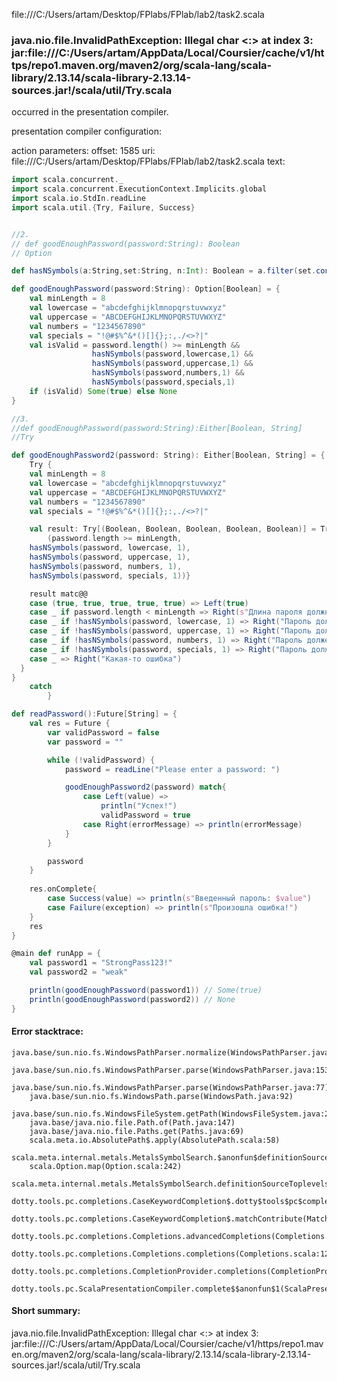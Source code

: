 file:///C:/Users/artam/Desktop/FPlabs/FPlab/lab2/task2.scala
### java.nio.file.InvalidPathException: Illegal char <:> at index 3: jar:file:///C:/Users/artam/AppData/Local/Coursier/cache/v1/https/repo1.maven.org/maven2/org/scala-lang/scala-library/2.13.14/scala-library-2.13.14-sources.jar!/scala/util/Try.scala

occurred in the presentation compiler.

presentation compiler configuration:


action parameters:
offset: 1585
uri: file:///C:/Users/artam/Desktop/FPlabs/FPlab/lab2/task2.scala
text:
```scala
import scala.concurrent._
import scala.concurrent.ExecutionContext.Implicits.global
import scala.io.StdIn.readLine
import scala.util.{Try, Failure, Success}


//2. 
// def goodEnoughPassword(password:String): Boolean
// Option

def hasNSymbols(a:String,set:String, n:Int): Boolean = a.filter(set.contains(_)).length() >= n

def goodEnoughPassword(password:String): Option[Boolean] = {
    val minLength = 8
    val lowercase = "abcdefghijklmnopqrstuvwxyz"
    val uppercase = "ABCDEFGHIJKLMNOPQRSTUVWXYZ"
    val numbers = "1234567890"
    val specials = "!@#$%^&*()[]{};:,./<>?|"
    val isValid = password.length() >= minLength &&
                  hasNSymbols(password,lowercase,1) &&
                  hasNSymbols(password,uppercase,1) &&
                  hasNSymbols(password,numbers,1) &&
                  hasNSymbols(password,specials,1)
    if (isValid) Some(true) else None
}

//3.
//def goodEnoughPassword(password:String):Either[Boolean, String]
//Try

def goodEnoughPassword2(password: String): Either[Boolean, String] = {
    Try {
    val minLength = 8
    val lowercase = "abcdefghijklmnopqrstuvwxyz"
    val uppercase = "ABCDEFGHIJKLMNOPQRSTUVWXYZ"
    val numbers = "1234567890"
    val specials = "!@#$%^&*()[]{};:,./<>?|"

    val result: Try[(Boolean, Boolean, Boolean, Boolean, Boolean)] = Try {
        (password.length >= minLength, 
    hasNSymbols(password, lowercase, 1), 
    hasNSymbols(password, uppercase, 1), 
    hasNSymbols(password, numbers, 1), 
    hasNSymbols(password, specials, 1))}

    result matc@@
    case (true, true, true, true, true) => Left(true) 
    case _ if password.length < minLength => Right(s"Длина пароля должна быть не менее $minLength символов")
    case _ if !hasNSymbols(password, lowercase, 1) => Right("Пароль должен содержать хотя бы одну строчную букву")
    case _ if !hasNSymbols(password, uppercase, 1) => Right("Пароль должен содержать хотя бы одну заглавную букву")
    case _ if !hasNSymbols(password, numbers, 1) => Right("Пароль должен содержать хотя бы одну цифру")
    case _ if !hasNSymbols(password, specials, 1) => Right("Пароль должен содержать хотя бы один специальный символ")
    case _ => Right("Какая-то ошибка")
  }
}
    catch 
        }

def readPassword():Future[String] = {
    val res = Future {
        var validPassword = false
        var password = ""

        while (!validPassword) {
            password = readLine("Please enter a password: ")

            goodEnoughPassword2(password) match{
                case Left(value) => 
                    println("Успех!")
                    validPassword = true
                case Right(errorMessage) => println(errorMessage)
            }
        }

        password
    }
    
    res.onComplete{
        case Success(value) => println(s"Введенный пароль: $value")
        case Failure(exception) => println(s"Произошла ошибка!")
    }
    res
}

@main def runApp = {
    val password1 = "StrongPass123!"
    val password2 = "weak"

    println(goodEnoughPassword(password1)) // Some(true)
    println(goodEnoughPassword(password2)) // None
}
```



#### Error stacktrace:

```
java.base/sun.nio.fs.WindowsPathParser.normalize(WindowsPathParser.java:182)
	java.base/sun.nio.fs.WindowsPathParser.parse(WindowsPathParser.java:153)
	java.base/sun.nio.fs.WindowsPathParser.parse(WindowsPathParser.java:77)
	java.base/sun.nio.fs.WindowsPath.parse(WindowsPath.java:92)
	java.base/sun.nio.fs.WindowsFileSystem.getPath(WindowsFileSystem.java:232)
	java.base/java.nio.file.Path.of(Path.java:147)
	java.base/java.nio.file.Paths.get(Paths.java:69)
	scala.meta.io.AbsolutePath$.apply(AbsolutePath.scala:58)
	scala.meta.internal.metals.MetalsSymbolSearch.$anonfun$definitionSourceToplevels$2(MetalsSymbolSearch.scala:70)
	scala.Option.map(Option.scala:242)
	scala.meta.internal.metals.MetalsSymbolSearch.definitionSourceToplevels(MetalsSymbolSearch.scala:69)
	dotty.tools.pc.completions.CaseKeywordCompletion$.dotty$tools$pc$completions$CaseKeywordCompletion$$$sortSubclasses(MatchCaseCompletions.scala:342)
	dotty.tools.pc.completions.CaseKeywordCompletion$.matchContribute(MatchCaseCompletions.scala:292)
	dotty.tools.pc.completions.Completions.advancedCompletions(Completions.scala:348)
	dotty.tools.pc.completions.Completions.completions(Completions.scala:120)
	dotty.tools.pc.completions.CompletionProvider.completions(CompletionProvider.scala:90)
	dotty.tools.pc.ScalaPresentationCompiler.complete$$anonfun$1(ScalaPresentationCompiler.scala:146)
```
#### Short summary: 

java.nio.file.InvalidPathException: Illegal char <:> at index 3: jar:file:///C:/Users/artam/AppData/Local/Coursier/cache/v1/https/repo1.maven.org/maven2/org/scala-lang/scala-library/2.13.14/scala-library-2.13.14-sources.jar!/scala/util/Try.scala